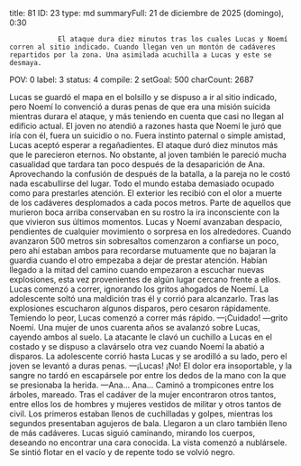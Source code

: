title:          81
ID:             23
type:           md
summaryFull:    21 de diciembre de 2025 (domingo), 0:30
                
                El ataque dura diez minutos tras los cuales Lucas y Noemí corren al sitio indicado. Cuando llegan ven un montón de cadáveres repartidos por la zona. Una asimilada acuchilla a Lucas y este se desmaya.
POV:            0
label:          3
status:         4
compile:        2
setGoal:        500
charCount:      2687


Lucas se guardó el mapa en el bolsillo y se dispuso a ir al sitio indicado, pero Noemí lo convenció a duras penas de que era una misión suicida mientras durara el ataque, y más teniendo en cuenta que casi no llegan al edificio actual.
El joven no atendió a razones hasta que Noemí le juró que iría con él, fuera un suicidio o no.
Fuera instinto paternal o simple amistad, Lucas aceptó esperar a regañadientes.
El ataque duró diez minutos más que le parecieron eternos. No obstante, al joven también le pareció mucha casualidad que tardara tan poco después de la desaparición de Ana.
Aprovechando la confusión de después de la batalla, a la pareja no le costó nada escabullirse del lugar. Todo el mundo estaba demasiado ocupado como para prestarles atención.
El exterior les recibió con el olor a muerte de los cadáveres desplomados a cada pocos metros. Parte de aquellos que murieron boca arriba conservaban en su rostro la ira inconsciente con la que vivieron sus últimos momentos.
Lucas y Noemí avanzaban despacio, pendientes de cualquier movimiento o sorpresa en los alrededores. Cuando avanzaron 500 metros sin sobresaltos comenzaron a confiarse un poco, pero ahí estaban ambos para recordarse mutuamente que no bajaran la guardia cuando el otro empezaba a dejar de prestar atención.
Habían llegado a la mitad del camino cuando empezaron a escuchar nuevas explosiones, esta vez provenientes de algún lugar cercano frente a ellos.
Lucas comenzó a correr, ignorando los gritos ahogados de Noemí. La adolescente soltó una maldición tras él y corrió para alcanzarlo.
Tras las explosiones escucharon algunos disparos, pero cesaron rápidamente.
Temiendo lo peor, Lucas comenzó a correr más rápido.
—¡Cuidado! —grito Noemí.
Una mujer de unos cuarenta años se avalanzó sobre Lucas, cayendo ambos al suelo. La atacante le clavó un cuchillo a Lucas en el costado y se dispuso a clavárselo otra vez cuando Noemí la abatió a disparos.
La adolescente corrió hasta Lucas y se arodilló a su lado, pero el joven se levantó a duras penas.
—¡Lucas! ¡No!
El dolor era insoportable, y la sangre no tardó en escapársele por entre los dedos de la mano con la que se presionaba la herida.
—Ana... Ana...
Caminó a trompicones entre los árboles, mareado. Tras el cadáver de la mujer encontraron otros tantos, entre ellos los de hombres y mujeres vestidos de militar y otros tantos de civil. Los primeros estaban llenos de cuchilladas y golpes, mientras los segundos presentaban agujeros de bala.
Llegaron a un claro también lleno de más cadáveres.
Lucas siguió caminando, mirando los cuerpos, deseando no encontrar una cara conocida.
La vista comenzó a nublársele. Se sintió flotar en el vacío y de repente todo se volvió negro.